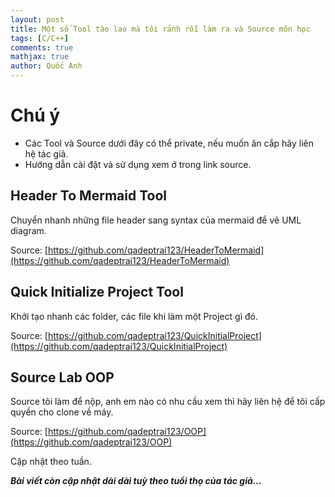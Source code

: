 ```yaml
---
layout: post
title: Một số Tool tào lao mà tôi rảnh rỗi làm ra và Source môn học
tags: [C/C++]
comments: true
mathjax: true
author: Quốc Anh
---
```


# Chú ý
- Các Tool và Source dưới đây có thể private, nếu muốn ăn cắp hãy liên hệ tác giả.
- Hướng dẫn cài đặt và sử dụng xem ở trong link source.


## Header To Mermaid Tool
Chuyển nhanh những file header sang syntax của mermaid để vẽ UML diagram.

Source: [https://github.com/qadeptrai123/HeaderToMermaid](https://github.com/qadeptrai123/HeaderToMermaid)

## Quick Initialize Project Tool
Khởi tạo nhanh các folder, các file khi làm một Project gì đó.

Source: [https://github.com/qadeptrai123/QuickInitialProject](https://github.com/qadeptrai123/QuickInitialProject)

## Source Lab OOP
Source tôi làm để nộp, anh em nào có nhu cầu xem thì hãy liên hệ để tôi cấp quyền cho clone về máy.

Source: [https://github.com/qadeptrai123/OOP](https://github.com/qadeptrai123/OOP)

Cập nhật theo tuần.

***Bài viết còn cập nhật dài dài tuỳ theo tuổi thọ của tác giả...***


